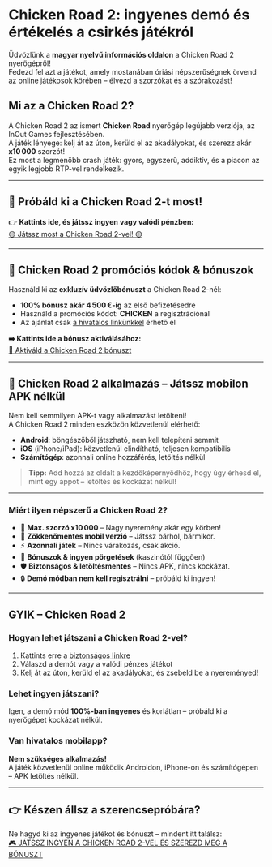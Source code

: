 # Chicken Road 2: ingyenes demó és értékelés a csirkés játékról

Üdvözlünk a **magyar nyelvű információs oldalon** a Chicken Road 2 nyerőgépről!  
Fedezd fel azt a játékot, amely mostanában óriási népszerűségnek örvend az online játékosok körében – élvezd a szorzókat és a szórakozást!

## Mi az a Chicken Road 2?

A Chicken Road 2 az ismert **Chicken Road** nyerőgép legújabb verziója, az InOut Games fejlesztésében.  
A játék lényege: kelj át az úton, kerüld el az akadályokat, és szerezz akár **x10 000** szorzót!  
Ez most a legmenőbb crash játék: gyors, egyszerű, addiktív, és a piacon az egyik legjobb RTP-vel rendelkezik.

---

## 🚀 Próbáld ki a Chicken Road 2-t most!

👉 **Kattints ide, és játssz ingyen vagy valódi pénzben:**  
[🟡 Játssz most a Chicken Road 2-vel! 🟡](https://chickenroad-2.app/redirect-chicken-road-2/)

---

## 🎁 Chicken Road 2 promóciós kódok & bónuszok

Használd ki az **exkluzív üdvözlőbónuszt** a Chicken Road 2-nél:

- **100% bónusz akár 4 500 €-ig** az első befizetésedre  
- Használd a promóciós kódot: **CHICKEN** a regisztrációnál  
- Az ajánlat csak [a hivatalos linkünkkel](https://chickenroad-2.app/redirect-chicken-road-2/) érhető el

**➡️ Kattints ide a bónusz aktiválásához:**  
[🔑 Aktiváld a Chicken Road 2 bónuszt](https://chickenroad-2.app/redirect-chicken-road-2/)

---

## 📱 Chicken Road 2 alkalmazás – Játssz mobilon APK nélkül

Nem kell semmilyen APK-t vagy alkalmazást letölteni!  
A Chicken Road 2 minden eszközön közvetlenül elérhető:

- **Android**: böngészőből játszható, nem kell telepíteni semmit
- **iOS** (iPhone/iPad): közvetlenül elindítható, teljesen kompatibilis
- **Számítógép**: azonnali online hozzáférés, letöltés nélkül

> **Tipp:** Add hozzá az oldalt a kezdőképernyődhöz, hogy úgy érhesd el, mint egy appot – letöltés és kockázat nélkül!

---

### Miért ilyen népszerű a Chicken Road 2?

- 💸 **Max. szorzó x10 000** – Nagy nyeremény akár egy körben!
- 📱 **Zökkenőmentes mobil verzió** – Játssz bárhol, bármikor.
- ⚡ **Azonnali játék** – Nincs várakozás, csak akció.
- 🎁 **Bónuszok & ingyen pörgetések** (kaszinótól függően)
- 🛡️ **Biztonságos & letöltésmentes** – Nincs APK, nincs kockázat.
- 🔒 **Demó módban nem kell regisztrálni** – próbáld ki ingyen!

---

## GYIK – Chicken Road 2

### Hogyan lehet játszani a Chicken Road 2-vel?
1. Kattints erre a [biztonságos linkre](https://chickenroad-2.app/redirect-chicken-road-2/)
2. Válaszd a demót vagy a valódi pénzes játékot
3. Kelj át az úton, kerüld el az akadályokat, és zsebeld be a nyereményed!

### Lehet ingyen játszani?
Igen, a demó mód **100%-ban ingyenes** és korlátlan – próbáld ki a nyerőgépet kockázat nélkül.

### Van hivatalos mobilapp?
**Nem szükséges alkalmazás!**  
A játék közvetlenül online működik Androidon, iPhone-on és számítógépen – APK letöltés nélkül.

---

## 👉 Készen állsz a szerencsepróbára?  
Ne hagyd ki az ingyenes játékot és bónuszt – mindent itt találsz:  
[🎮 JÁTSSZ INGYEN A CHICKEN ROAD 2-VEL ÉS SZEREZD MEG A BÓNUSZT](https://chickenroad-2.app/redirect-chicken-road-2/)
